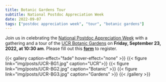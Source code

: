 ```yaml
---
title: Botanic Gardens Tour
subtitle: National Postdoc Appreciation Week
date: 2022-09-07
tags: ["postdoc appreciation week", "tour", "botanic gardens"]
---
```


Join us in celebrating the [National Postdoc Appreciation Week](https://www.nationalpostdoc.org/page/2022npaw) with a gathering and a tour of the [UCR Botanic Gardens](https://gardens.ucr.edu/) on **Friday, September 23, 2022, at 10:30 am**. Please fill out this **[form](https://docs.google.com/forms/d/e/1FAIpQLSeHQH1mwmeQxYQat52_4ip37JVgoPKy5D5n076eXoAaIWN_IA/viewform?usp=sf_link)** to register.

{{< gallery caption-effect="fade" hover-effect="none" >}}
  {{< figure link="img/posts/UCR-BG1.jpg" caption="UCR">}}
  {{< figure link="img/posts/UCR-BG2.jpg" caption="Botanic" >}}
  {{< figure link="img/posts/UCR-BG3.jpg" caption="Gardens" >}}
{{< /gallery >}}

<!--more
## Postevent info/links
-->